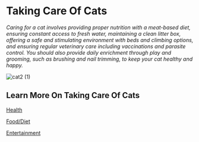 # Taking Care Of Cats 

_Caring for a cat involves providing proper nutrition with a meat-based diet, ensuring constant access to fresh water, maintaining a clean litter box, offering a safe and stimulating environment with beds and climbing options, and ensuring regular veterinary care including vaccinations and parasite control. You should also provide daily enrichment through play and grooming, such as brushing and nail trimming, to keep your cat healthy and happy._ 

![cat2 (1)](https://github.com/user-attachments/assets/65c8cb30-bed1-4659-8acf-03a7427b35c2)

## Learn More On Taking Care Of Cats 

[Health](health.md)

[Food/Diet](diet.md)

[Entertainment](entertainment.md)

